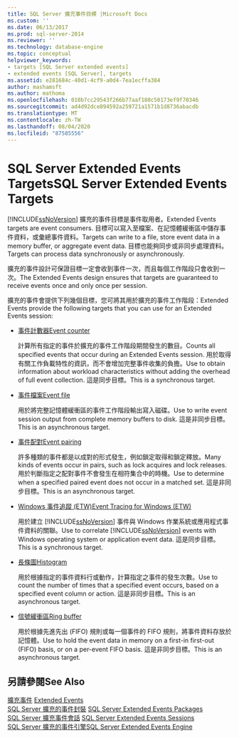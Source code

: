 ```yaml
---
title: SQL Server 擴充事件目標 |Microsoft Docs
ms.custom: ''
ms.date: 06/13/2017
ms.prod: sql-server-2014
ms.reviewer: ''
ms.technology: database-engine
ms.topic: conceptual
helpviewer_keywords:
- targets [SQL Server extended events]
- extended events [SQL Server], targets
ms.assetid: e281684c-40d1-4cf9-a0d4-7ea1ecffa384
author: mashamsft
ms.author: mathoma
ms.openlocfilehash: 010b7cc29543f266b77aaf180c50173ef9f70346
ms.sourcegitcommit: ad4d92dce894592a259721a1571b1d8736abacdb
ms.translationtype: MT
ms.contentlocale: zh-TW
ms.lasthandoff: 08/04/2020
ms.locfileid: "87585556"
---
```

# <a name="sql-server-extended-events-targets"></a><span data-ttu-id="3c82d-102">SQL Server Extended Events Targets</span><span class="sxs-lookup"><span data-stu-id="3c82d-102">SQL Server Extended Events Targets</span></span>
  [!INCLUDE[ssNoVersion](../includes/ssnoversion-md.md)] <span data-ttu-id="3c82d-103">擴充的事件目標是事件取用者。</span><span class="sxs-lookup"><span data-stu-id="3c82d-103">Extended Events targets are event consumers.</span></span> <span data-ttu-id="3c82d-104">目標可以寫入至檔案、在記憶體緩衝區中儲存事件資料，或彙總事件資料。</span><span class="sxs-lookup"><span data-stu-id="3c82d-104">Targets can write to a file, store event data in a memory buffer, or aggregate event data.</span></span> <span data-ttu-id="3c82d-105">目標也能夠同步或非同步處理資料。</span><span class="sxs-lookup"><span data-stu-id="3c82d-105">Targets can process data synchronously or asynchronously.</span></span>  
  
 <span data-ttu-id="3c82d-106">擴充的事件設計可保證目標一定會收到事件一次，而且每個工作階段只會收到一次。</span><span class="sxs-lookup"><span data-stu-id="3c82d-106">The Extended Events design ensures that targets are guaranteed to receive events once and only once per session.</span></span>  
  
 <span data-ttu-id="3c82d-107">擴充的事件會提供下列幾個目標，您可將其用於擴充的事件工作階段：</span><span class="sxs-lookup"><span data-stu-id="3c82d-107">Extended Events provide the following targets that you can use for an Extended Events session:</span></span>  
  
-   [<span data-ttu-id="3c82d-108">事件計數器</span><span class="sxs-lookup"><span data-stu-id="3c82d-108">Event counter</span></span>](../../2014/database-engine/event-counter-target.md)  
  
     <span data-ttu-id="3c82d-109">計算所有指定的事件於擴充的事件工作階段期間發生的數目。</span><span class="sxs-lookup"><span data-stu-id="3c82d-109">Counts all specified events that occur during an Extended Events session.</span></span> <span data-ttu-id="3c82d-110">用於取得有關工作負載特性的資訊，而不會增加完整事件收集的負擔。</span><span class="sxs-lookup"><span data-stu-id="3c82d-110">Use to obtain information about workload characteristics without adding the overhead of full event collection.</span></span> <span data-ttu-id="3c82d-111">這是同步目標。</span><span class="sxs-lookup"><span data-stu-id="3c82d-111">This is a synchronous target.</span></span>  
  
-   [<span data-ttu-id="3c82d-112">事件檔案</span><span class="sxs-lookup"><span data-stu-id="3c82d-112">Event file</span></span>](../../2014/database-engine/event-file-target.md)  
  
     <span data-ttu-id="3c82d-113">用於將完整記憶體緩衝區的事件工作階段輸出寫入磁碟。</span><span class="sxs-lookup"><span data-stu-id="3c82d-113">Use to write event session output from complete memory buffers to disk.</span></span> <span data-ttu-id="3c82d-114">這是非同步目標。</span><span class="sxs-lookup"><span data-stu-id="3c82d-114">This is an asynchronous target.</span></span>  
  
-   [<span data-ttu-id="3c82d-115">事件配對</span><span class="sxs-lookup"><span data-stu-id="3c82d-115">Event pairing</span></span>](../../2014/database-engine/event-pairing-target.md)  
  
     <span data-ttu-id="3c82d-116">許多種類的事件都是以成對的形式發生，例如鎖定取得和鎖定釋放。</span><span class="sxs-lookup"><span data-stu-id="3c82d-116">Many kinds of events occur in pairs, such as lock acquires and lock releases.</span></span> <span data-ttu-id="3c82d-117">用於判斷指定之配對事件不會發生在相符集合中的時機。</span><span class="sxs-lookup"><span data-stu-id="3c82d-117">Use to determine when a specified paired event does not occur in a matched set.</span></span> <span data-ttu-id="3c82d-118">這是非同步目標。</span><span class="sxs-lookup"><span data-stu-id="3c82d-118">This is an asynchronous target.</span></span>  
  
-   [<span data-ttu-id="3c82d-119">Windows 事件追蹤 (ETW)</span><span class="sxs-lookup"><span data-stu-id="3c82d-119">Event Tracing for Windows (ETW)</span></span>](../relational-databases/extended-events/event-tracing-for-windows-target.md)  
  
     <span data-ttu-id="3c82d-120">用於建立 [!INCLUDE[ssNoVersion](../includes/ssnoversion-md.md)] 事件與 Windows 作業系統或應用程式事件資料的關聯。</span><span class="sxs-lookup"><span data-stu-id="3c82d-120">Use to correlate [!INCLUDE[ssNoVersion](../includes/ssnoversion-md.md)] events with Windows operating system or application event data.</span></span> <span data-ttu-id="3c82d-121">這是同步目標。</span><span class="sxs-lookup"><span data-stu-id="3c82d-121">This is a synchronous target.</span></span>  
  
-   [<span data-ttu-id="3c82d-122">長條圖</span><span class="sxs-lookup"><span data-stu-id="3c82d-122">Histogram</span></span>](../../2014/database-engine/histogram-target.md)  
  
     <span data-ttu-id="3c82d-123">用於根據指定的事件資料行或動作，計算指定之事件的發生次數。</span><span class="sxs-lookup"><span data-stu-id="3c82d-123">Use to count the number of times that a specified event occurs, based on a specified event column or action.</span></span> <span data-ttu-id="3c82d-124">這是非同步目標。</span><span class="sxs-lookup"><span data-stu-id="3c82d-124">This is an asynchronous target.</span></span>  
  
-   [<span data-ttu-id="3c82d-125">信號緩衝區</span><span class="sxs-lookup"><span data-stu-id="3c82d-125">Ring buffer</span></span>](../../2014/database-engine/ring-buffer-target.md)  
  
     <span data-ttu-id="3c82d-126">用於根據先進先出 (FIFO) 規則或每一個事件的 FIFO 規則，將事件資料存放於記憶體。</span><span class="sxs-lookup"><span data-stu-id="3c82d-126">Use to hold the event data in memory on a first-in first-out (FIFO) basis, or on a per-event FIFO basis.</span></span> <span data-ttu-id="3c82d-127">這是非同步目標。</span><span class="sxs-lookup"><span data-stu-id="3c82d-127">This is an asynchronous target.</span></span>  
  
## <a name="see-also"></a><span data-ttu-id="3c82d-128">另請參閱</span><span class="sxs-lookup"><span data-stu-id="3c82d-128">See Also</span></span>  
 <span data-ttu-id="3c82d-129">[擴充事件](../relational-databases/extended-events/extended-events.md) </span><span class="sxs-lookup"><span data-stu-id="3c82d-129">[Extended Events](../relational-databases/extended-events/extended-events.md) </span></span>  
 <span data-ttu-id="3c82d-130">[SQL Server 擴充的事件封裝](../relational-databases/extended-events/sql-server-extended-events-packages.md) </span><span class="sxs-lookup"><span data-stu-id="3c82d-130">[SQL Server Extended Events Packages](../relational-databases/extended-events/sql-server-extended-events-packages.md) </span></span>  
 <span data-ttu-id="3c82d-131">[SQL Server 擴充事件會話](../relational-databases/extended-events/sql-server-extended-events-sessions.md) </span><span class="sxs-lookup"><span data-stu-id="3c82d-131">[SQL Server Extended Events Sessions](../relational-databases/extended-events/sql-server-extended-events-sessions.md) </span></span>  
 [<span data-ttu-id="3c82d-132">SQL Server 擴充的事件引擎</span><span class="sxs-lookup"><span data-stu-id="3c82d-132">SQL Server Extended Events Engine</span></span>](../relational-databases/extended-events/sql-server-extended-events-engine.md)  
  
  
